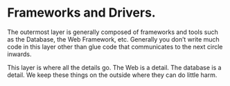 # Frameworks and Drivers.

The outermost layer is generally composed of frameworks and tools such as the Database, the Web Framework, etc. Generally you don’t write much code in this layer other than glue code that communicates to the next circle inwards.

This layer is where all the details go. The Web is a detail. The database is a detail. We keep these things on the outside where they can do little harm.
